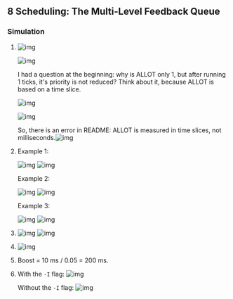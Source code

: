## 8 Scheduling: The Multi-Level Feedback Queue

### Simulation

1. ![img](./images/1.png)

   ![img](./images/2.png)

   I had a question at the beginning: why is ALLOT only 1, but after running 1 ticks, it's priority is not reduced? Think about it, because ALLOT is based on a time slice.

   ![img](./images/3.png)

   ![img](./images/4.png)

   So, there is an error in README: ALLOT is measured in time slices, not milliseconds.![img](./images/5.png)

2. Example 1:

   ![img](./images/6.png) ![img](./images/7.png)

   Example 2:

   ![img](./images/8.png) ![img](./images/9.png)

   Example 3:

   ![img](./images/10.png) ![img](./images/11.png)

3. ![img](./images/12.png) ![img](./images/13.png)

4. ![img](./images/14.png)

5. Boost = 10 ms / 0.05 = 200 ms.

6. With the `-I` flag:
   ![img](./images/15.png)

   Without the `-I` flag:
   ![img](./images/16.png)
